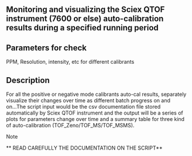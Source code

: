 Monitoring and visualizing the Sciex QTOF instrument (7600 or else) auto-calibration results during a specified running period
---------------------------------------
Parameters for check
-----------
  PPM, Resolution, intensity, etc for different calibrants 

Description
-----------
  For all the positive or negative mode calibrants auto-cal results, separately visualize their changes over time as different batch progress on and on...The script input would be the csv documentation file stored automatically by Sciex QTOF instrument and the output will be a series of plots for parameters change over time and a summary table for three kind of auto-calibration (TOF_Zeno/TOF_MS/TOF_MSMS). 

> [!NOTE]
> ** READ CAREFULLY THE DOCUMENTATION ON THE SCRIPT**
